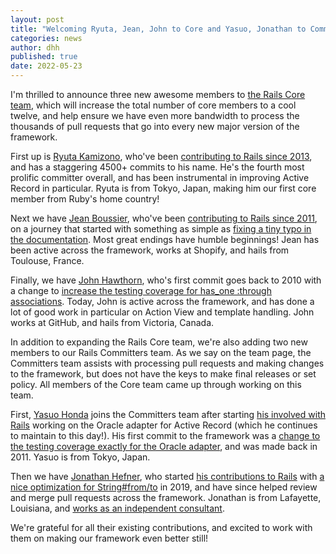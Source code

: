 ```yaml
---
layout: post
title: "Welcoming Ryuta, Jean, John to Core and Yasuo, Jonathan to Committers"
categories: news
author: dhh
published: true
date: 2022-05-23
---
```


I'm thrilled to announce three new awesome members to [the Rails Core team](https://rubyonrails.org/community), which will increase the total number of core members to a cool twelve, and help ensure we have even more bandwidth to process the thousands of pull requests that go into every new major version of the framework.

First up is [Ryuta Kamizono](https://blog.kamipo.net), who've been [contributing to Rails since 2013](https://contributors.rubyonrails.org/contributors/ryuta-kamizono/commits), and has a staggering 4500+ commits to his name. He's the fourth most prolific committer overall, and has been instrumental in improving Active Record in particular. Ryuta is from Tokyo, Japan, making him our first core member from Ruby's home country!

Next we have [Jean Boussier](https://github.com/byroot), who've been [contributing to Rails since 2011](https://contributors.rubyonrails.org/contributors/jean-boussier/commits), on a journey that started with something as simple as [fixing a tiny typo in the documentation](https://github.com/rails/rails/commit/fd17ffc7a27c2fc5c3c2afb82c9e1909fd5ba7a1). Most great endings have humble beginnings! Jean has been active across the framework, works at Shopify, and hails from Toulouse, France.

Finally, we have [John Hawthorn](https://github.com/jhawthorn), who's first commit goes back to 2010 with a change to [increase the testing coverage for has_one :through associations](https://github.com/rails/rails/commit/28896a9f4ae0830726619bc479f69263acb80e4b). Today, John is active across the framework, and has done a lot of good work in particular on Action View and template handling. John works at GitHub, and hails from Victoria, Canada.

In addition to expanding the Rails Core team, we're also adding two new members to our Rails Committers team. As we say on the team page, the Committers team assists with processing pull requests and making changes to the framework, but does not have the keys to make final releases or set policy. All members of the Core team came up through working on this team.

First, [Yasuo Honda](https://github.com/yahonda) joins the Committers team after starting [his involved with Rails](https://contributors.rubyonrails.org/contributors/yasuo-honda/commits) working on the Oracle adapter for Active Record (which he continues to maintain to this day!). His first commit to the framework was a [change to the testing coverage exactly for the Oracle adapter](https://github.com/rails/rails/commit/3937d443d6a491df4a66d267527462f97c37759f), and was made back in 2011. Yasuo is from Tokyo, Japan.

Then we have [Jonathan Hefner](https://jonathan.hefner.pro), who started [his contributions to Rails](https://contributors.rubyonrails.org/contributors/jonathan-hefner/commits) with [a nice optimization for String#from/to](https://github.com/rails/rails/commit/52498ccafd718975dc7ad8df2bf7f4a9614a239d) in 2019, and have since helped review and merge pull requests across the framework. Jonathan is from Lafayette, Louisiana, and [works as an independent consultant](https://jonathan.hefner.pro).

We're grateful for all their existing contributions, and excited to work with them on making our framework even better still!
